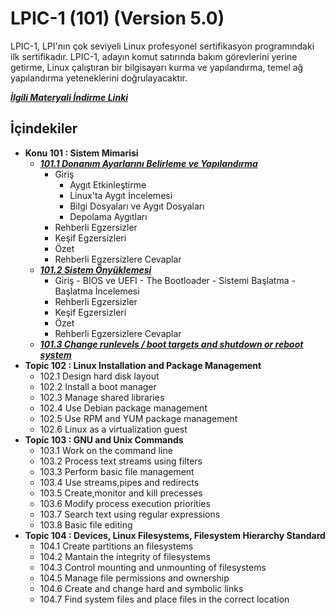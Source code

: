 # LPIC-1 (101) (Version 5.0)

LPIC-1, LPI'nın çok seviyeli Linux profesyonel sertifikasyon programındaki ilk sertifikadır. LPIC-1, adayın komut satırında bakım görevlerini yerine getirme, Linux çalıştıran bir bilgisayarı kurma ve yapılandırma, temel ağ yapılandırma yeteneklerini doğrulayacaktır.

***[İlgili Materyali İndirme Linki](https://learning.lpi.org/en/learning-materials/101-500/)***

## İçindekiler

 - **Konu 101 : Sistem Mimarisi**
   - ***[101.1 Donanım Ayarlarını Belirleme ve Yapılandırma](https://github.com/cuneytcorbaci/LPIC-1-LPIC-1-Exam-101---Linux-Professional/blob/main/Topic_101_Sistem_Mimarisi/101_1%20Donan%C4%B1m%20Ayarlar%C4%B1n%C4%B1%20Belirleme%20ve%20Yap%C4%B1land%C4%B1rma.md)***
        -  Giriş
           - Aygıt Etkinleştirme
           - Linux'ta Aygıt İncelemesi
           - Bilgi Dosyaları ve Aygıt Dosyaları
           - Depolama Aygıtları
        - Rehberli Egzersizler
        - Keşif Egzersizleri
        - Özet
        - Rehberli Egzersizlere Cevaplar
   - ***[101.2 Sistem Önyüklemesi](https://github.com/cuneytcorbaci/LPIC-1-LPIC-1-Exam-101---Linux-Professional/blob/main/Topic_101_Sistem_Mimarisi/101_2%20Sistem%20%C3%96ny%C3%BCklemesi.md)***
      -   Giriş
         - BIOS ve UEFI
         - The Bootloader
         - Sistemi Başlatma
         - Başlatma İncelemesi
      - Rehberli Egzersizler
      - Keşif Egzersizleri
      - Özet
      - Rehberli Egzersizlere Cevaplar
   - ***[101.3 Change runlevels / boot targets and shutdown or reboot system](https://github.com/cuneytcorbaci/LPIC-1-LPIC-1-Exam-101---Linux-Professional/blob/main/Topic_101_System%20Architecture/101_3%20Change%20runlevels_boot%20targets%20and%20shutdown%20or%20reboot%20system.md)***
 - **Topic 102 : Linux Installation and Package Management**
   - 102.1 Design hard disk layout
   - 102.2 Install a boot manager
   - 102.3 Manage shared libraries
   - 102.4 Use Debian package management
   - 102.5 Use RPM and YUM package management
   - 102.6 Linux as a virtualization guest
 - **Topic 103 : GNU and Unix Commands**
   - 103.1 Work on the command line
   - 103.2 Process text streams using filters
   - 103.3 Perform basic file management
   - 103.4 Use streams,pipes and redirects
   - 103.5 Create,monitor and kill precesses
   - 103.6 Modify process execution priorities
   - 103.7 Search text using regular expressions
   - 103.8 Basic file editing
 - **Topic 104 : Devices, Linux Filesystems, Filesystem Hierarchy Standard**
   - 104.1 Create partitions an filesystems
   - 104.2 Mantain the integrity of filesystems
   - 104.3 Control mounting and unmounting of filesystems
   - 104.5 Manage file permissions and ownership
   - 104.6 Create and change hard and symbolic links
   - 104.7 Find system files and place files in the correct location





[def]: https://github.com/cuneytcorbaci/LPIC-1-LPIC-1-Exam-101---Linux-Professional/blob/main/Topic_101_System%20Architecture/101_2%20Linux%20Installation%20and%20Package%20Management.md